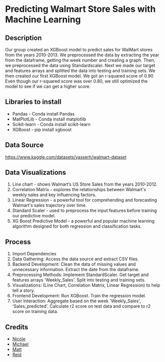 # Predicting Walmart Store Sales with Machine Learning

## Description 
Our group created an XGBoost model to predict sales for WalMart stores from the years 2010-2013. We preprocessed the data by extracting the year from the dataframe, getting the week 
number and creating a graph. Then, we preprocessed the data using Standardscaler. Next we made our target and features arrays and splitted the data into
testing and training sets. We then created our first XGBoost model. We got an r-squared score of 0.90
Even though our r-squared score was over 0.80, we still optimized the model to see if we can get a higher score.

## Libraries to install
- Pandas - Conda install Pandas
- MatPlotLib - Conda install matplotlib
- Scikit-learn - Conda install scikit-learn
- XGBoost - pip install xgboost

## Data Source
https://www.kaggle.com/datasets/yasserh/walmart-dataset

## Data Visualizations 
1. Line chart - shows Walmart’s US Store Sales from the years 2010-2012.
2. Correlation Matrix - explores the relationships between Walmart's weekly sales and key influencing factors.
3. Linear Regression - a powerful tool for comprehending and forecasting Walmart's sales trajectory over time.
4. Standard Scaler - used to preprocess the input features before training our predictive model.
5. XG Boost Predictive Model - a powerful and popular machine learning algorithm designed for both regression and classification tasks.

## Process
1. Import Dependencies
2. Data Gathering:
Access the data source and extract CSV files. 
3. Backend Development:
Clean the data of missing values and unnecessary information.
Extract the date from the dataframe. 
4. Preprocessing Methods:
Implement StandardScaler. 
Get target and features arrays 'Weekly_Sales'. 
Split into testing and training sets. 
6. Visualizations:
(Line Chart, Correlation Matrix, Linear Regression) to help tell a story. 
7. Frontend Development:
Run XGBoost. 
Train the regression model. 
8. User Interaction:
Aggregate based on the week 'Weekly_Sales', 'Sales_predicted'. 
Calculate r2 score on test data and compare to r2 score on training data. 

## Credits
- [Nicole](https://github.com/Nicolemarie717) 
- [Michael](https://github.com/dibartm)
- [Matt](https://github.com/matthewdvp)
- [Reid](https://github.com/Reid04278)
